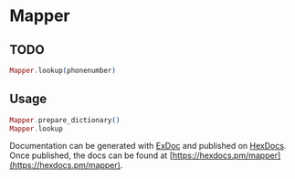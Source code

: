 # Mapper

## TODO

```elixir
Mapper.lookup(phonenumber)
```

## Usage

```elixir
Mapper.prepare_dictionary()
Mapper.lookup
```

Documentation can be generated with [ExDoc](https://github.com/elixir-lang/ex_doc)
and published on [HexDocs](https://hexdocs.pm). Once published, the docs can
be found at [https://hexdocs.pm/mapper](https://hexdocs.pm/mapper).
